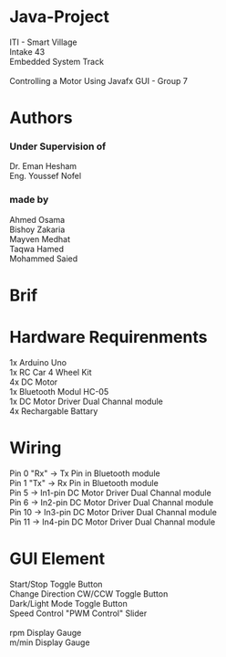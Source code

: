 # Java-Project

ITI - Smart Village\
Intake 43\
Embedded System Track\
\
Controlling a Motor Using Javafx GUI - Group 7

# Authors
### Under Supervision of
Dr. Eman Hesham\
Eng. Youssef Nofel

### made by
Ahmed Osama\
Bishoy Zakaria\
Mayven Medhat\
Taqwa Hamed\
Mohammed Saied

# Brif

# Hardware Requirenments

1x Arduino Uno\
1x RC Car 4 Wheel Kit\
4x DC Motor\
1x Bluetooth Modul HC-05\
1x DC Motor Driver Dual Channal module\
4x Rechargable Battary

# Wiring

Pin 0 "Rx" -> Tx Pin in Bluetooth module\
Pin 1 "Tx" -> Rx Pin in Bluetooth module\
Pin 5 -> In1-pin DC Motor Driver Dual Channal module\
Pin 6 -> In2-pin DC Motor Driver Dual Channal module\
Pin 10 -> In3-pin DC Motor Driver Dual Channal module\
Pin 11 -> In4-pin DC Motor Driver Dual Channal module

# GUI Element

Start/Stop Toggle Button\
Change Direction CW/CCW Toggle Button\
Dark/Light Mode Toggle Button\
Speed Control "PWM Control" Slider\
\
rpm Display Gauge\
m/min Display Gauge
